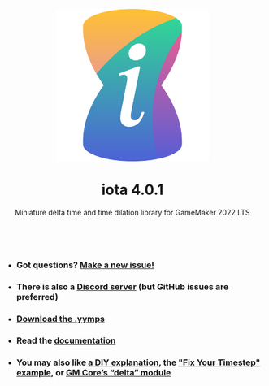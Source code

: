 <p align="center"><img src="https://raw.githubusercontent.com/JujuAdams/iota/master/LOGO.png" style="display:block; margin:auto; width:300px"></p>
<h1 align="center">iota 4.0.1</h1>

<p align="center">Miniature delta time and time dilation library for GameMaker 2022 LTS</p>

&nbsp;

&nbsp;

- ### Got questions? [Make a new issue!](https://github.com/JujuAdams/iota/issues/new)
- ### There is also a [Discord server](https://discord.gg/hwgWpnsNw2) (but GitHub issues are preferred)
- ### [Download the .yymps](https://github.com/JujuAdams/iota/releases/)
- ### Read the [documentation](http://jujuadams.github.io/iota)
- ### You may also like [a DIY explanation](https://csanyk.com/2018/08/gamemaker-tutorial-delta-time/), the ["Fix Your Timestep" example](https://github.com/GameMakerDiscord/fix-your-timestep), or [GM Core’s “delta” module](https://github.com/gm-core/delta)
